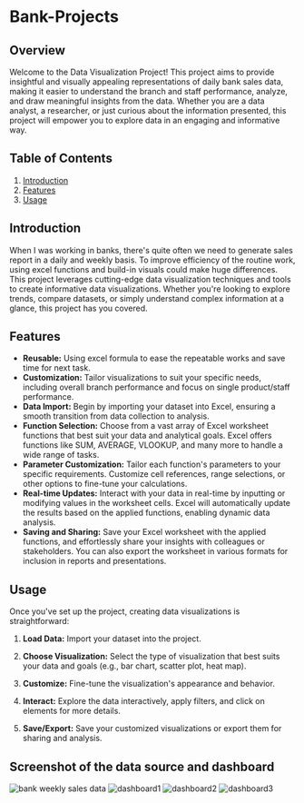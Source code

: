 # Bank-Projects

## Overview

Welcome to the Data Visualization Project! This project aims to provide insightful and visually appealing representations of daily bank sales data, making it easier to understand the branch and staff performance, analyze, and draw meaningful insights from the data. Whether you are a data analyst, a researcher, or just curious about the information presented, this project will empower you to explore data in an engaging and informative way.

## Table of Contents

1. [Introduction](#introduction)
2. [Features](#features)
3. [Usage](#usage)

## Introduction

When I was working in banks, there's quite often we need to generate sales report in a daily and weekly basis. To improve efficiency of the routine work, using excel functions and build-in visuals could make huge differences. This project leverages cutting-edge data visualization techniques and tools to create informative data visualizations. Whether you're looking to explore trends, compare datasets, or simply understand complex information at a glance, this project has you covered.

## Features

- **Reusable:** Using excel formula to ease the repeatable works and save time for next task.
- **Customization:** Tailor visualizations to suit your specific needs, including overall branch performance and focus on single product/staff performance.
- **Data Import:** Begin by importing your dataset into Excel, ensuring a smooth transition from data collection to analysis.
- **Function Selection:** Choose from a vast array of Excel worksheet functions that best suit your data and analytical goals. Excel offers functions like SUM, AVERAGE, VLOOKUP, and many more to handle a wide range of tasks.
- **Parameter Customization:** Tailor each function's parameters to your specific requirements. Customize cell references, range selections, or other options to fine-tune your calculations.
- **Real-time Updates:** Interact with your data in real-time by inputting or modifying values in the worksheet cells. Excel will automatically update the results based on the applied functions, enabling dynamic data analysis.
- **Saving and Sharing:** Save your Excel worksheet with the applied functions, and effortlessly share your insights with colleagues or stakeholders. You can also export the worksheet in various formats for inclusion in reports and presentations.

## Usage

Once you've set up the project, creating data visualizations is straightforward:

1. **Load Data:** Import your dataset into the project.

2. **Choose Visualization:** Select the type of visualization that best suits your data and goals (e.g., bar chart, scatter plot, heat map).

3. **Customize:** Fine-tune the visualization's appearance and behavior.

4. **Interact:** Explore the data interactively, apply filters, and click on elements for more details.

5. **Save/Export:** Save your customized visualizations or export them for sharing and analysis.

## Screenshot of the data source and dashboard

![bank weekly sales data](https://github.com/franco05hk/Bank-Projects/assets/71271948/a3660068-a741-4ae6-8285-095bb6bb7741)
![dashboard1](https://github.com/franco05hk/Bank-Projects/assets/71271948/527e5360-45e3-4f50-a0ba-0d4445c7297c)
![dashboard2](https://github.com/franco05hk/Bank-Projects/assets/71271948/329a273b-a223-4059-96ae-c0473b18446e)
![dashboard3](https://github.com/franco05hk/Bank-Projects/assets/71271948/9efe9077-0b0c-4664-bc18-2d558e95de40)




